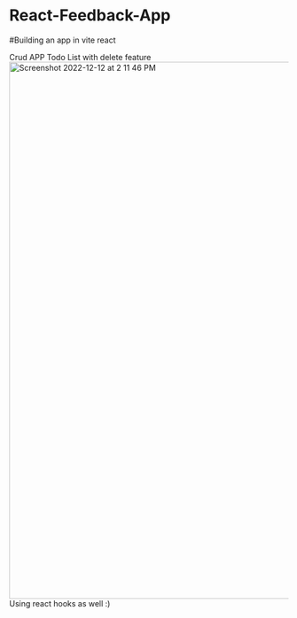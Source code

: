 # React-Feedback-App
#Building an app in vite react

Crud APP Todo List with delete feature
<img width="969" alt="Screenshot 2022-12-12 at 2 11 46 PM" src="https://user-images.githubusercontent.com/40246928/207133491-ec47c8dc-3b9f-4e1b-b2d7-b83d4ac1728c.png">
Using react hooks as well :)
